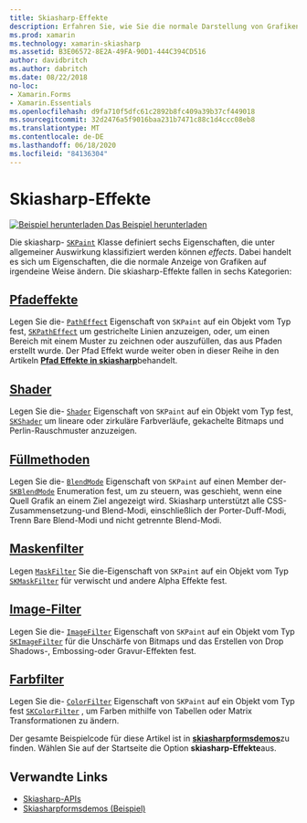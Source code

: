 ```yaml
---
title: Skiasharp-Effekte
description: Erfahren Sie, wie Sie die normale Darstellung von Grafiken mit Farbverläufen, Bitmap-tiult, Blend-Modi, weich Zeichen und anderen Effekten ändern können.
ms.prod: xamarin
ms.technology: xamarin-skiasharp
ms.assetid: B3E06572-8E2A-49FA-90D1-444C394CD516
author: davidbritch
ms.author: dabritch
ms.date: 08/22/2018
no-loc:
- Xamarin.Forms
- Xamarin.Essentials
ms.openlocfilehash: d9fa710f5dfc61c2892b8fc409a39b37cf449018
ms.sourcegitcommit: 32d2476a5f9016baa231b7471c88c1d4ccc08eb8
ms.translationtype: MT
ms.contentlocale: de-DE
ms.lasthandoff: 06/18/2020
ms.locfileid: "84136304"
---
```

# <a name="skiasharp-effects"></a>Skiasharp-Effekte

[![Beispiel herunterladen](~/media/shared/download.png) Das Beispiel herunterladen](https://docs.microsoft.com/samples/xamarin/xamarin-forms-samples/skiasharpforms-demos)

Die skiasharp- [`SKPaint`](xref:SkiaSharp.SKPaint) Klasse definiert sechs Eigenschaften, die unter allgemeiner Auswirkung klassifiziert werden können _effects_. Dabei handelt es sich um Eigenschaften, die die normale Anzeige von Grafiken auf irgendeine Weise ändern. Die skiasharp-Effekte fallen in sechs Kategorien:

## <a name="path-effects"></a>[Pfadeffekte](../curves/effects.md)

Legen Sie die- [`PathEffect`](xref:SkiaSharp.SKPaint.PathEffect) Eigenschaft von `SKPaint` auf ein Objekt vom Typ fest, [`SKPathEffect`](xref:SkiaSharp.SKPathEffect) um gestrichelte Linien anzuzeigen, oder, um einen Bereich mit einem Muster zu zeichnen oder auszufüllen, das aus Pfaden erstellt wurde. Der Pfad Effekt wurde weiter oben in dieser Reihe in den Artikeln [**Pfad Effekte in skiasharp**](../curves/effects.md)behandelt.

## <a name="shaders"></a>[Shader](shaders/index.md)

Legen Sie die- [`Shader`](xref:SkiaSharp.SKPaint.Shader) Eigenschaft von `SKPaint` auf ein Objekt vom Typ fest, [`SKShader`](xref:SkiaSharp.SKShader) um lineare oder zirkuläre Farbverläufe, gekachelte Bitmaps und Perlin-Rauschmuster anzuzeigen.

## <a name="blend-modes"></a>[Füllmethoden](blend-modes/index.md)

Legen Sie die- [`BlendMode`](xref:SkiaSharp.SKPaint.BlendMode) Eigenschaft von `SKPaint` auf einen Member der- [`SKBlendMode`](xref:SkiaSharp.SKBlendMode) Enumeration fest, um zu steuern, was geschieht, wenn eine Quell Grafik an einem Ziel angezeigt wird. Skiasharp unterstützt alle CSS-Zusammensetzung-und Blend-Modi, einschließlich der Porter-Duff-Modi, Trenn Bare Blend-Modi und nicht getrennte Blend-Modi.

## <a name="mask-filters"></a>[Maskenfilter](mask-filters.md)

Legen [`MaskFilter`](xref:SkiaSharp.SKPaint.MaskFilter) Sie die-Eigenschaft von `SKPaint` auf ein Objekt vom Typ [`SKMaskFilter`](xref:SkiaSharp.SKMaskFilter) für verwischt und andere Alpha Effekte fest.

## <a name="image-filters"></a>[Image-Filter](image-filters.md)

Legen Sie die- [`ImageFilter`](xref:SkiaSharp.SKPaint.ImageFilter) Eigenschaft von `SKPaint` auf ein Objekt vom Typ [`SKImageFilter`](xref:SkiaSharp.SKImageFilter) für die Unschärfe von Bitmaps und das Erstellen von Drop Shadows-, Embossing-oder Gravur-Effekten fest.

## <a name="color-filters"></a>[Farbfilter](color-filters.md)

Legen Sie die- [`ColorFilter`](xref:SkiaSharp.SKPaint.ColorFilter) Eigenschaft von `SKPaint` auf ein Objekt vom Typ fest [`SKColorFilter`](xref:SkiaSharp.SKColorFilter) , um Farben mithilfe von Tabellen oder Matrix Transformationen zu ändern.

Der gesamte Beispielcode für diese Artikel ist in [**skiasharpformsdemos**](https://docs.microsoft.com/samples/xamarin/xamarin-forms-samples/skiasharpforms-demos)zu finden. Wählen Sie auf der Startseite die Option **skiasharp-Effekte**aus.

## <a name="related-links"></a>Verwandte Links

- [Skiasharp-APIs](https://docs.microsoft.com/dotnet/api/skiasharp)
- [Skiasharpformsdemos (Beispiel)](https://docs.microsoft.com/samples/xamarin/xamarin-forms-samples/skiasharpforms-demos)
